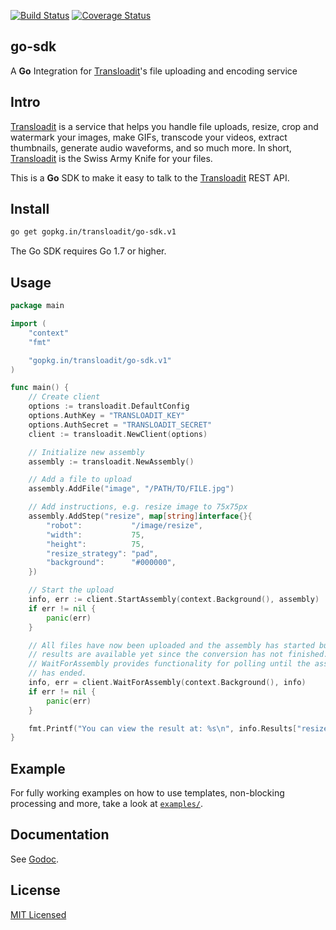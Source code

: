 [![Build Status](https://travis-ci.org/transloadit/go-sdk.svg)](https://travis-ci.org/transloadit/go-sdk)
[![Coverage Status](https://coveralls.io/repos/transloadit/go-sdk/badge.png)](https://coveralls.io/r/transloadit/go-sdk)

## go-sdk

A **Go** Integration for [Transloadit](https://transloadit.com)'s file uploading and encoding service

## Intro

[Transloadit](https://transloadit.com) is a service that helps you handle file uploads, resize, crop and watermark your images, make GIFs, transcode your videos, extract thumbnails, generate audio waveforms, and so much more. In short, [Transloadit](https://transloadit.com) is the Swiss Army Knife for your files.

This is a **Go** SDK to make it easy to talk to the [Transloadit](https://transloadit.com) REST API.

## Install

```bash
go get gopkg.in/transloadit/go-sdk.v1
```

The Go SDK requires Go 1.7 or higher.

## Usage

```go
package main

import (
	"context"
	"fmt"

	"gopkg.in/transloadit/go-sdk.v1"
)

func main() {
	// Create client
	options := transloadit.DefaultConfig
	options.AuthKey = "TRANSLOADIT_KEY"
	options.AuthSecret = "TRANSLOADIT_SECRET"
	client := transloadit.NewClient(options)

	// Initialize new assembly
	assembly := transloadit.NewAssembly()

	// Add a file to upload
	assembly.AddFile("image", "/PATH/TO/FILE.jpg")

	// Add instructions, e.g. resize image to 75x75px
	assembly.AddStep("resize", map[string]interface{}{
		"robot":           "/image/resize",
		"width":           75,
		"height":          75,
		"resize_strategy": "pad",
		"background":      "#000000",
	})

	// Start the upload
	info, err := client.StartAssembly(context.Background(), assembly)
	if err != nil {
		panic(err)
	}

	// All files have now been uploaded and the assembly has started but no
	// results are available yet since the conversion has not finished.
	// WaitForAssembly provides functionality for polling until the assembly
	// has ended.
	info, err = client.WaitForAssembly(context.Background(), info)
	if err != nil {
		panic(err)
	}

	fmt.Printf("You can view the result at: %s\n", info.Results["resize"][0].SSLURL)
}
```

## Example

For fully working examples on how to use templates, non-blocking processing and more, take a look at [`examples/`](https://github.com/transloadit/go-sdk/tree/master/examples).

## Documentation

See [Godoc](https://godoc.org/gopkg.in/transloadit/go-sdk.v1).

## License

[MIT Licensed](LICENSE)
